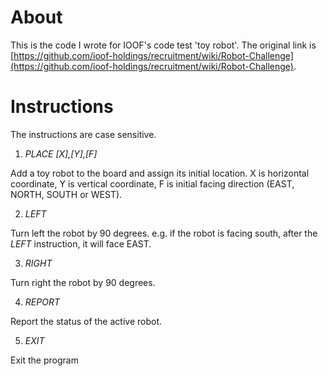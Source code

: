 # About
This is the code I wrote for IOOF's code test 'toy robot'. The original link is [https://github.com/ioof-holdings/recruitment/wiki/Robot-Challenge](https://github.com/ioof-holdings/recruitment/wiki/Robot-Challenge).

# Instructions
The instructions are case sensitive.

1. *PLACE [X],[Y],[F]* 

Add a toy robot to the board and assign its initial location. X is horizontal coordinate, Y is vertical coordinate, F is initial facing direction (EAST, NORTH, SOUTH or WEST). 

2. *LEFT*

Turn left the robot by 90 degrees. e.g. if the robot is facing south, after the *LEFT* instruction, it will face EAST.

3. *RIGHT*

Turn right the robot by 90 degrees.

4. *REPORT*

Report the status of the active robot.

5. *EXIT*

Exit the program
